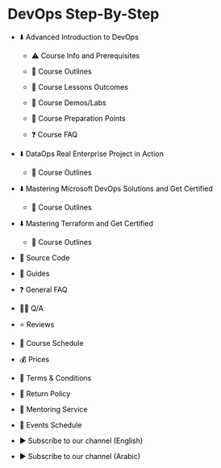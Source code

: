 # DevOps Step-By-Step

- <a href="https://github.com/MohamedRadwan-DevOps/devops-step-by-step/blob/main/source/advanced-introduction-to-devops" title="Advanced Introduction to DevOps" style="background-color:#FFFFFF;color:#000000;text-decoration:none">⬇️ Advanced Introduction to DevOps </a>

  - <a href="https://github.com/MohamedRadwan-DevOps/devops-step-by-step/blob/main/source/advanced-introduction-to-devops/devops-info-prerequisite.md" title="Click here to see Prerequisite related to this Course" style="background-color:#FFFFFF;color:#000000;text-decoration:none">⚠️ Course Info and Prerequisites</a>

  - <a href="https://github.com/MohamedRadwan-DevOps/devops-step-by-step/blob/main/source/advanced-introduction-to-devops/devops-outline.md" title="Course Outlines" style="background-color:#FFFFFF;color:#000000;text-decoration:none">📃 Course Outlines </a>

  - <a href="https://github.com/MohamedRadwan-DevOps/devops-step-by-step/blob/main/source/advanced-introduction-to-devops/devops-lessons-outcomes.md" title="Course Lessons Outcomes" style="background-color:#FFFFFF;color:#000000;text-decoration:none">🔖 Course Lessons Outcomes </a>

  - <a href="https://github.com/MohamedRadwan-DevOps/devops-step-by-step/blob/main/source/advanced-introduction-to-devops/devops-demos-labs.md" title="Course Demos/Labs" style="background-color:#FFFFFF;color:#000000;text-decoration:none">🧪 Course Demos/Labs </a>

  - <a href="https://github.com/MohamedRadwan-DevOps/devops-step-by-step/blob/main/source/advanced-introduction-to-devops/devops-lessons-preparation.md" title="Course Preparation Points" style="background-color:#FFFFFF;color:#000000;text-decoration:none">📝 Course Preparation Points </a>
    
  - <a href="https://github.com/MohamedRadwan-DevOps/devops-step-by-step/blob/main/source/advanced-introduction-to-devops/devops-faq.md" title="FAQ" style="background-color:#FFFFFF;color:#000000;text-decoration:none;">❓ Course FAQ</a>

- <a href="https://github.com/MohamedRadwan-DevOps/devops-step-by-step/blob/main/source/dataops-real-enterprise-project" title="Advanced Introduction to DevOps" style="background-color:#FFFFFF;color:#000000;text-decoration:none">⬇️ DataOps Real Enterprise Project in Action </a>

  - <a href="https://github.com/MohamedRadwan-DevOps/devops-step-by-step/blob/main/source/dataops-real-enterprise-project/dataops-outline.md" title="Course Outlines" style="background-color:#FFFFFF;color:#000000;text-decoration:none">📃 Course Outlines </a>

- <a href="https://github.com/MohamedRadwan-DevOps/devops-step-by-step/blob/main/source/mastering-microsoft-devops-solutions" title="Advanced Introduction to DevOps" style="background-color:#FFFFFF;color:#000000;text-decoration:none">⬇️ Mastering Microsoft DevOps Solutions and Get Certified </a>

  - <a href="https://github.com/MohamedRadwan-DevOps/devops-step-by-step/blob/main/source/mastering-microsoft-devops-solutions/microsoft-devops-outline.md" title="Course Outlines" style="background-color:#FFFFFF;color:#000000;text-decoration:none">📃 Course Outlines </a>

- <a href="https://github.com/MohamedRadwan-DevOps/devops-step-by-step/blob/main/source/mastering-terraform" title="Advanced Introduction to DevOps" style="background-color:#FFFFFF;color:#000000;text-decoration:none">⬇️ Mastering Terraform and Get Certified </a>

  - <a href="https://github.com/MohamedRadwan-DevOps/devops-step-by-step/blob/main/source/mastering-terraform/terraform-outline.md" title="Course Outlines" style="background-color:#FFFFFF;color:#000000;text-decoration:none">📃 Course Outlines </a>


- <a href="https://github.com/MohamedRadwan-DevOps/devops-step-by-step/blob/main/source/source-code" title="Source Code/Labs" style="background-color:#FFFFFF;color:#000000;text-decoration:none">📑 Source Code </a>

- <a href="https://github.com/MohamedRadwan-DevOps/devops-step-by-step/blob/main/source/docs" title="Guides" style="background-color:#FFFFFF;color:#000000;text-decoration:none">🎯 Guides </a>

- <a href="https://github.com/MohamedRadwan-DevOps/devops-step-by-step/blob/main/source/faq.md" title="FAQ" style="background-color:#FFFFFF;color:#000000;text-decoration:none;">❓ General FAQ</a>

- <a href="http://devopsvisionsqa.mohamedradwan.com/" title="Q/A" style="background-color:#FFFFFF;color:#000000;text-decoration:none;">🙋‍♀️ Q/A</a>

- <a href="https://github.com/MohamedRadwan-DevOps/devops-step-by-step/blob/main/source/reviews.md" title="Click here to See Members Reviews" style="background-color:#FFFFFF;color:#000000;text-decoration:none">⭐ Reviews</a>

- <a href="https://github.com/MohamedRadwan-DevOps/devops-step-by-step/blob/main/source/course-schedule.md" title="Course Schedule" style="background-color:#FFFFFF;color:#000000;text-decoration:none">📅 Course Schedule</a>

- <a href="https://github.com/MohamedRadwan-DevOps/devops-step-by-step/blob/main/source/service-prices.md" title="Service Prices" style="background-color:#FFFFFF;color:#000000;text-decoration:none">💰 Prices</a>

- <a href="https://github.com/MohamedRadwan-DevOps/devops-step-by-step/blob/main/source/terms-conditions.md" title="Terms & Conditions" style="background-color:#FFFFFF;color:#000000;text-decoration:none">📝 Terms & Conditions</a>

- <a href="https://github.com/MohamedRadwan-DevOps/devops-step-by-step/blob/main/source/cancel-return-policy.md" title="Return Policy" style="background-color:#FFFFFF;color:#000000;text-decoration:none">📜 Return Policy</a>

- <a href="https://github.com/MohamedRadwan-DevOps/devops-step-by-step/blob/main/source/mentoring-service.md" title="Mentoring Service" style="background-color:#FFFFFF;color:#000000;text-decoration:none">💪 Mentoring Service</a>

- <a href="https://github.com/MohamedRadwan-DevOps/devops-step-by-step/blob/main/source/events-schedule.md" title="Course Schedule" style="background-color:#FFFFFF;color:#000000;text-decoration:none">📅 Events Schedule</a>

- <a href="https://www.youtube.com/user/MRadwanMSF?sub_confirmation=1" title="Subscribe to Mohamed's YouTube Channel" style="background-color:#FFFFFF;color:#000000;text-decoration:none">▶ Subscribe to our channel (English)</a>

- <a href="https://www.youtube.com/c/MohamedRadwanArabic?sub_confirmation=1" title="Subscribe to Mohamed's YouTube Channel" style="background-color:#FFFFFF;color:#000000;text-decoration:none">▶ Subscribe to our channel (Arabic) </a>


